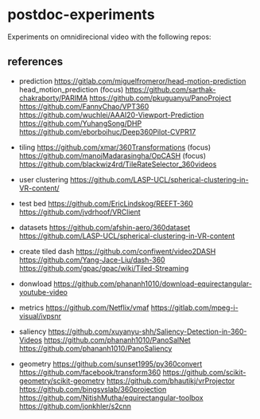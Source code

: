 # postdoc-experiments

Experiments on omnidirecional video with the following repos:

## references

* prediction
https://gitlab.com/miguelfromeror/head-motion-prediction head_motion_prediction  (focus)
https://github.com/sarthak-chakraborty/PARIMA
https://github.com/pkuguanyu/PanoProject
https://github.com/FannyChao/VPT360
https://github.com/wuchlei/AAAI20-Viewport-Prediction
https://github.com/YuhangSong/DHP
https://github.com/eborboihuc/Deep360Pilot-CVPR17

* tiling
https://github.com/xmar/360Transformations (focus)
https://github.com/manojMadarasingha/OpCASH (focus)
https://github.com/blackwiz4rd/TileRateSelector_360videos

* user clustering
https://github.com/LASP-UCL/spherical-clustering-in-VR-content/

* test bed
https://github.com/EricLindskog/REEFT-360
https://github.com/jvdrhoof/VRClient

* datasets
https://github.com/afshin-aero/360dataset
https://github.com/LASP-UCL/spherical-clustering-in-VR-content

* create tiled dash
https://github.com/confiwent/video2DASH
https://github.com/Yang-Jace-Liu/dash-360
https://github.com/gpac/gpac/wiki/Tiled-Streaming

* donwload
https://github.com/phananh1010/download-equirectangular-youtube-video

* metrics
https://github.com/Netflix/vmaf
https://gitlab.com/mpeg-i-visual/ivpsnr

* saliency 
https://github.com/xuyanyu-shh/Saliency-Detection-in-360-Videos
https://github.com/phananh1010/PanoSalNet
https://github.com/phananh1010/PanoSaliency

* geometry
https://github.com/sunset1995/py360convert
https://github.com/facebook/transform360
https://github.com/scikit-geometry/scikit-geometry
https://github.com/bhautikj/vrProjector
https://github.com/bingsyslab/360projection
https://github.com/NitishMutha/equirectangular-toolbox
https://github.com/jonkhler/s2cnn